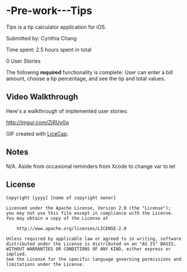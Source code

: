 # -Pre-work---Tips

Tips is a tip calculator application for iOS.

Submitted by: Cynthia Chang

Time spent: 2.5 hours spent in total

0 User Stories

The following **required** functionality is complete:
User can enter a bill amount, choose a tip percentage, and see the tip and total values.

## Video Walkthrough 

Here's a walkthrough of implemented user stories:

<http://imgur.com/ZjRUy0q>

GIF created with [LiceCap](http://www.cockos.com/licecap/).

## Notes

N/A. Aside from occasional reminders from Xcode to change var to let 

## License

    Copyright [yyyy] [name of copyright owner]

    Licensed under the Apache License, Version 2.0 (the "License");
    you may not use this file except in compliance with the License.
    You may obtain a copy of the License at

        http://www.apache.org/licenses/LICENSE-2.0

    Unless required by applicable law or agreed to in writing, software
    distributed under the License is distributed on an "AS IS" BASIS,
    WITHOUT WARRANTIES OR CONDITIONS OF ANY KIND, either express or implied.
    See the License for the specific language governing permissions and
    limitations under the License.
